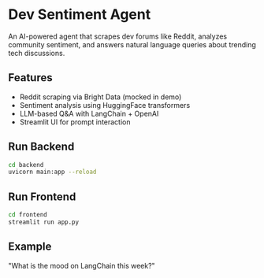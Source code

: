# Dev Sentiment Agent

An AI-powered agent that scrapes dev forums like Reddit, analyzes community sentiment, and answers natural language queries about trending tech discussions.

## Features
- Reddit scraping via Bright Data (mocked in demo)
- Sentiment analysis using HuggingFace transformers
- LLM-based Q&A with LangChain + OpenAI
- Streamlit UI for prompt interaction

## Run Backend
```bash
cd backend
uvicorn main:app --reload
```

## Run Frontend
```bash
cd frontend
streamlit run app.py
```

## Example
"What is the mood on LangChain this week?"


